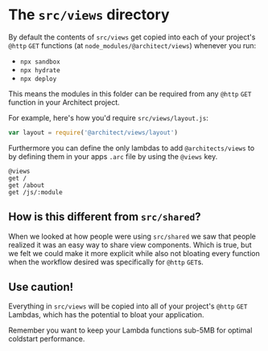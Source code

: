 # The `src/views` directory

By default the contents of `src/views` get copied into each of your project's `@http` `GET` functions (at `node_modules/@architect/views`) whenever you run:

- `npx sandbox`
- `npx hydrate`
- `npx deploy`

This means the modules in this folder can be required from any `@http` `GET` function in your Architect project.

For example, here's how you'd require `src/views/layout.js`:

```javascript
var layout = require('@architect/views/layout')
```

Furthermore you can define the only lambdas to add `@architects/views` to by defining them in your apps `.arc` file by using the `@views` key.

```
@views
get /
get /about
get /js/:module
```

## How is this different from `src/shared`?

When we looked at how people were using `src/shared` we saw that people realized it was an easy way to share view components. Which is true, but we felt we could make it more explicit while also not bloating every function when the workflow desired was specifically for `@http` `GET`s.

## Use caution!

Everything in `src/views` will be copied into all of your project's `@http` `GET` Lambdas, which has the potential to bloat your application.

Remember you want to keep your Lambda functions sub-5MB for optimal coldstart performance.
